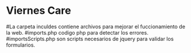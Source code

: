 # Viernes Care

#La carpeta inculdes contiene archivos para mejorar el fuccionamiento de la web.
#imports.php codigo php para detectar los errores.
#importsScripts.php son scripts necesarios de jquery para validar los formularios.